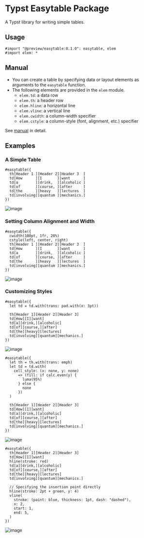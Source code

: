 # Typst Easytable Package

A Typst library for writing simple tables.

## Usage

```typst
#import "@preview/easytable:0.1.0": easytable, elem
#import elem: *
```

## Manual

- You can create a table by specifying data or layout elements as arguments to the `easytable` function.
- The following elements are provided in the `elem` module.
    - `elem.td`: a data row
    - `elem.th`: a header row
    - `elem.hline`: a horizontal line
    - `elem.vline`: a vertical line
    - `elem.cwidth`: a column-width specifier
    - `elem.cstyle`: a column-style (font, alignment, etc.) specifier

See [manual](./manual.pdf) in detail.

## Examples

### A Simple Table

```typst
#easytable({
  th[Header 1 ][Header 2][Header 3  ]
  td[How      ][I       ][want      ]
  td[a        ][drink,  ][alcoholic ]
  td[of       ][course, ][after     ]
  td[the      ][heavy   ][lectures  ]
  td[involving][quantum ][mechanics.]
})
```

![image](https://github.com/monaqa/typst-easytable/assets/48883418/690b466b-56d9-4660-8ca5-25cc25e379f9)

### Setting Column Alignment and Width

```typst
#easytable({
  cwidth(100pt, 1fr, 20%)
  cstyle(left, center, right)
  th[Header 1 ][Header 2][Header 3  ]
  td[How      ][I       ][want      ]
  td[a        ][drink,  ][alcoholic ]
  td[of       ][course, ][after     ]
  td[the      ][heavy   ][lectures  ]
  td[involving][quantum ][mechanics.]
})
```

![image](https://github.com/monaqa/typst-easytable/assets/48883418/8ff574b4-bf1f-46ca-8a2d-584ab701a989)

### Customizing Styles

```typst
#easytable({
  let td = td.with(trans: pad.with(x: 3pt))

  th[Header 1][Header 2][Header 3]
  td[How][I][want]
  td[a][drink,][alcoholic]
  td[of][course,][after]
  td[the][heavy][lectures]
  td[involving][quantum][mechanics.]
})
```

![image](https://github.com/monaqa/typst-easytable/assets/48883418/8a1ed0d0-4a9e-4a28-a0ff-b8f7a09cb8a8)

```typst
#easytable({
  let th = th.with(trans: emph)
  let td = td.with(
    cell_style: (x: none, y: none)
      => (fill: if calc.even(y) {
        luma(95%)
      } else {
        none
      })
  )

  th[Header 1][Header 2][Header 3]
  td[How][I][want]
  td[a][drink,][alcoholic]
  td[of][course,][after]
  td[the][heavy][lectures]
  td[involving][quantum][mechanics.]
})
```

![image](https://github.com/monaqa/typst-easytable/assets/48883418/5f8bf796-b2bd-41c4-a79e-fd97c2824ecd)


```typst
#easytable({
  th[Header 1][Header 2][Header 3]
  td[How][I][want]
  hline(stroke: red)
  td[a][drink,][alcoholic]
  td[of][course,][after]
  td[the][heavy][lectures]
  td[involving][quantum][mechanics.]

  // Specifying the insertion point directly
  hline(stroke: 2pt + green, y: 4)
  vline(
    stroke: (paint: blue, thickness: 1pt, dash: "dashed"),
    x: 2,
    start: 1,
    end: 5,
  )
})
```

![image](https://github.com/monaqa/typst-easytable/assets/48883418/cf400dad-a7fc-4f3a-991d-9611adab41c6)
